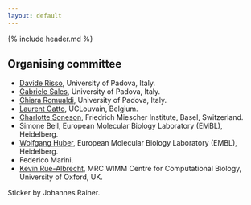 ```yaml
---
layout: default
---
```


{% include header.md %}

## Organising committee

- [Davide Risso](https://drisso.github.io), University of Padova, Italy.
- [Gabriele Sales](https://sales.bio.unipd.it/), University of Padova, Italy.
- [Chiara Romualdi](http://romualdi.bio.unipd.it/), University of Padova, Italy.
- [Laurent Gatto](https://lgatto.github.io/about/), UCLouvain, Belgium.
- [Charlotte Soneson](http://csoneson.github.io/), Friedrich Miescher Institute, Basel, Switzerland.
- Simone Bell, European Molecular Biology Laboratory (EMBL), Heidelberg.
- [Wolfgang Huber](https://www.embl.de/research/units/genome_biology/huber/),
  European Molecular Biology Laboratory (EMBL), Heidelberg.
- Federico Marini.
- [Kevin Rue-Albrecht](kevinrue.github.io), MRC WIMM Centre for Computational Biology, University of Oxford, UK.

Sticker by Johannes Rainer.
